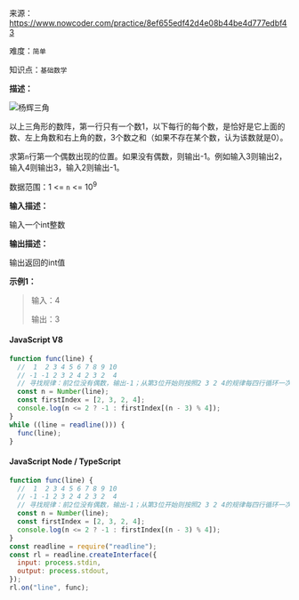 来源：<https://www.nowcoder.com/practice/8ef655edf42d4e08b44be4d777edbf43>

难度：`简单`

知识点：`基础数学`

**描述：**

![杨辉三角](https://uploadfiles.nowcoder.com/images/20210617/557336_1623898240633/9AC4B89B5E22854D71DEA4CA6EBD6F9F)

以上三角形的数阵，第一行只有一个数1，以下每行的每个数，是恰好是它上面的数、左上角数和右上角的数，3个数之和（如果不存在某个数，认为该数就是0）。

求第`n`行第一个偶数出现的位置。如果没有偶数，则输出-1。例如输入3则输出2，输入4则输出3，输入2则输出-1。

数据范围：1 <= `n` <= 10<sup>9</sup>

**输入描述：**

输入一个int整数

**输出描述：**

输出返回的int值

**示例1：**

> 输入：4
>
> 输出：3

<!-- tabs:start -->

#### **JavaScript V8**

```javascript
function func(line) {
  //  1  2 3 4 5 6 7 8 9 10
  // -1 -1 2 3 2 4 2 3 2  4
  // 寻找规律：前2位没有偶数，输出-1；从第3位开始则按照2 3 2 4的规律每四行循环一次
  const n = Number(line);
  const firstIndex = [2, 3, 2, 4];
  console.log(n <= 2 ? -1 : firstIndex[(n - 3) % 4]);
}
while ((line = readline())) {
  func(line);
}
```

#### **JavaScript Node / TypeScript**

```javascript
function func(line) {
  //  1  2 3 4 5 6 7 8 9 10
  // -1 -1 2 3 2 4 2 3 2  4
  // 寻找规律：前2位没有偶数，输出-1；从第3位开始则按照2 3 2 4的规律每四行循环一次
  const n = Number(line);
  const firstIndex = [2, 3, 2, 4];
  console.log(n <= 2 ? -1 : firstIndex[(n - 3) % 4]);
}
const readline = require("readline");
const rl = readline.createInterface({
  input: process.stdin,
  output: process.stdout,
});
rl.on("line", func);
```

<!-- tabs:end -->

